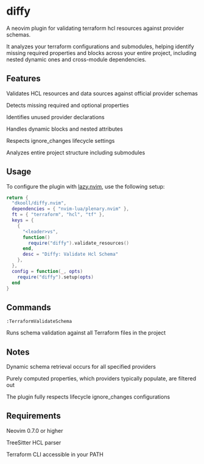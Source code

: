 # diffy

A neovim plugin for validating terraform hcl resources against provider schemas.

It analyzes your terraform configurations and submodules, helping identify missing required properties and blocks across your entire project, including nested dynamic ones and cross-module dependencies.

## Features

Validates HCL resources and data sources against official provider schemas

Detects missing required and optional properties

Identifies unused provider declarations

Handles dynamic blocks and nested attributes

Respects ignore_changes lifecycle settings

Analyzes entire project structure including submodules

## Usage

To configure the plugin with [lazy.nvim](https://github.com/folke/lazy.nvim), use the following setup:

```lua
return {
  "dkooll/diffy.nvim",
  dependencies = { "nvim-lua/plenary.nvim" },
  ft = { "terraform", "hcl", "tf" },
  keys = {
    {
      "<leader>vs",
      function()
        require("diffy").validate_resources()
      end,
      desc = "Diffy: Validate Hcl Schema"
    },
  },
  config = function(_, opts)
    require("diffy").setup(opts)
  end
}
```

## Commands

`:TerraformValidateSchema`

Runs schema validation against all Terraform files in the project

## Notes

Dynamic schema retrieval occurs for all specified providers

Purely computed properties, which providers typically populate, are filtered out

The plugin fully respects lifecycle ignore_changes configurations

## Requirements

Neovim 0.7.0 or higher

TreeSitter HCL parser

Terraform CLI accessible in your PATH
